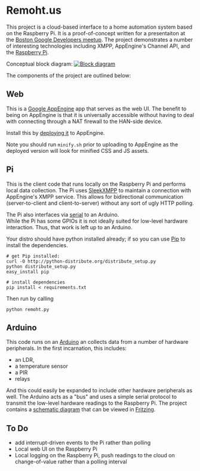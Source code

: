 # Remoht.us

This project is a cloud-based interface to a home automation system based on 
the Raspberry Pi.  It is a proof-of-concept written for a presentaiton at the 
[Boston Google Developers meetup](http://www.meetup.com/gdg-boston/).  The 
project demonstrates a number of interesting technologies including XMPP, 
AppEngine's Channel API, and the [Raspberry Pi](http://raspberrypi.org/).

Conceptual block diagram:
<a href='raw/master/block-diagram.png' target='_new'>
	<img src='raw/master/block-diagram.png' title='Block diagram' style='max-width:600px'/>
</a>

The components of the project are outlined below:


## Web

This is a [Google AppEngine](https://developers.google.com/appengine/) app that 
serves as the web UI.  The benefit to being on AppEngine is that it is 
universally accessible without having to deal with connecting through a NAT 
firewall to the HAN-side device.

Install this by [deploying it](https://developers.google.com/appengine/docs/python/gettingstartedpython27/uploading) to AppEngine.

Note you should run `minify.sh` prior to uploading to AppEngine as the deployed
version will look for minified CSS and JS assets.



## Pi

This is the client code that runs locally on the Raspberry Pi and performs local
data collection.  The Pi uses [SleekXMPP](http://sleekxmpp.org) to maintain a 
connection with AppEngine's XMPP service.  This allows for bidirectional communication
(server-to-client and client-to-server) without any sort of ugly HTTP polling.

The Pi also interfaces via [serial](http://pyserial.sourceforge.net/) to an Arduino.  
While the Pi has some GPIOs it is not ideally suited for low-level hardware 
interaction.  Thus, that work is left up to an Arduino.

Your distro should have python installed already; if so you can use [Pip]() to install
the dependencies.
 
    # get Pip installed:
    curl -O http://python-distribute.org/distribute_setup.py
    python distribute_setup.py
    easy_install pip

    # install dependencies
    pip install < requirements.txt

Then run by calling
    
    python remoht.py



## Arduino

This code runs on an [Arduino](http://arduino.cc) an collects data from a number of
hardware peripherals.  In the first incarnation, this includes:

* an LDR,
* a temperature sensor
* a PIR
* relays

And this could easily be expanded to include other hardware peripherals as well. The
Arduino acts as a "bus" and uses a simple serial protocol to transmit the low-level
hardware readings to the Raspberry Pi.  The project contains a 
[schematic diagram](arduino/remoht-arduino.fzz) that can be viewed in 
[Fritzing](http://fritzing.org).



## To Do

* add interrupt-driven events to the Pi rather than polling
* Local web UI on the Raspberry Pi
* Local logging on the Raspberry Pi, push readings to the cloud on change-of-value 
  rather than a polling interval
